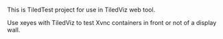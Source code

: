 This is TiledTest project for use in TiledViz web tool.

Use xeyes with TiledViz to test Xvnc containers in front or not of a display wall.

